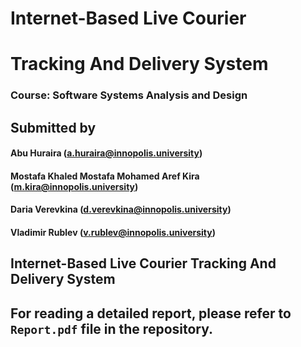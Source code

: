 # Internet-Based Live Courier

# Tracking And Delivery System

### Course: Software Systems Analysis and Design

## Submitted by

#### Abu Huraira (a.huraira@innopolis.university)

#### Mostafa Khaled Mostafa Mohamed Aref Kira (m.kira@innopolis.university)

#### Daria Verevkina (d.verevkina@innopolis.university)

#### Vladimir Rublev (v.rublev@innopolis.university)

## Internet-Based Live Courier Tracking And Delivery System

## For reading a detailed report, please refer to `Report.pdf` file in the repository.
